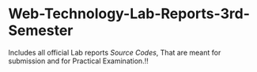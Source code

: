 # Web-Technology-Lab-Reports-3rd-Semester
Includes all official Lab reports *Source Codes*, That are meant for submission and for Practical Examination.!!
